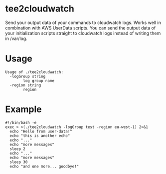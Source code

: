 # tee2cloudwatch
Send your output data of your commands to cloudwatch logs. Works well in combination with AWS UserData scripts. You can send the output data of your initialization scripts straight to cloudwatch logs instead of writing them in /var/log.

# Usage
```
Usage of ./tee2cloudwatch:
  -logGroup string
        log group name
  -region string
        region
```
# Example

```
#!/bin/bash -e
exec > >(./tee2cloudwatch -logGroup test -region eu-west-1) 2>&1
  echo "Hello from user-data!"
  echo "this is another echo"
  echo "..."
  echo "more messages"
  sleep 2
  echo "..."
  echo "more messages"
  sleep 30
  echo "and one more... goodbye!"
```